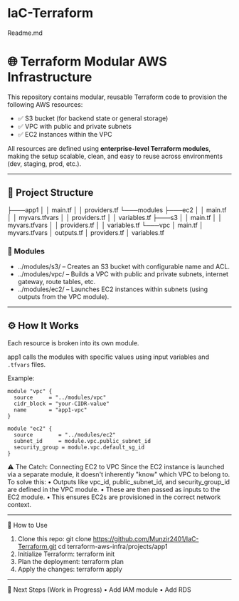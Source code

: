# IaC-Terraform
Readme.md
# 🌐 Terraform Modular AWS Infrastructure

This repository contains modular, reusable Terraform code to provision the following AWS resources:

- ✅ S3 bucket (for backend state or general storage)
- ✅ VPC with public and private subnets
- ✅ EC2 instances within the VPC

All resources are defined using **enterprise-level Terraform modules**, making the setup scalable, clean, and easy to reuse across environments (dev, staging, prod, etc.).

---

## 📁 Project Structure

├───app1
│   │   main.tf
│   │   providers.tf
└───modules
    ├───ec2
    │   │   main.tf
    │   │   myvars.tfvars
    │   │   providers.tf
    │   │   variables.tf
    ├───s3
    │   │   main.tf
    │   │   myvars.tfvars
    │   │   providers.tf
    │   │   variables.tf
    └───vpc
        │   main.tf
        │   myvars.tfvars
        │   outputs.tf
        │   providers.tf
        │   variables.tf
            

### 🔧 Modules

- ../modules/s3/ – Creates an S3 bucket with configurable name and ACL.
- ../modules/vpc/ – Builds a VPC with public and private subnets, internet gateway, route tables, etc.
- ../modules/ec2/ – Launches EC2 instances within subnets (using outputs from the VPC module).

---

## ⚙️ How It Works

Each resource is broken into its own module.

 app1 calls the modules with specific values using input variables and `.tfvars` files.

Example:  
```
module "vpc" {
  source     = "../modules/vpc"
  cidr_block = "your-CIDR-value"
  name       = "app1-vpc"
}

module "ec2" {
  source        = "../modules/ec2"
  subnet_id     = module.vpc.public_subnet_id
  security_group = module.vpc.default_sg_id
}
```
⚠️ The Catch: Connecting EC2 to VPC
Since the EC2 instance is launched via a separate module, it doesn't inherently "know" which VPC to belong to.
To solve this:
•	Outputs like vpc_id, public_subnet_id, and security_group_id are defined in the VPC module.
•	These are then passed as inputs to the EC2 module.
•	This ensures EC2s are provisioned in the correct network context.
________________________________________
🧪 How to Use
1.	Clone this repo:
git clone https://github.com/Munzir2401/IaC-Terraform.git
cd terraform-aws-infra/projects/app1
2.	Initialize Terraform:
terraform init
3.	Plan the deployment:
terraform plan
4.	Apply the changes:
terraform apply
________________________________________

📌 Next Steps (Work in Progress)
•	Add IAM module
•	Add RDS



